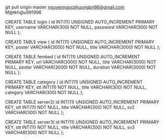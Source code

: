 git pull origin master
nguyenngocphuongbn96@gmail.com
M@tkh@u991996

CREATE TABLE login (
id INT(11) UNSIGNED AUTO_INCREMENT PRIMARY KEY,
username VARCHAR(300) NOT NULL,
password VARCHAR(300) NOT NULL
);

CREATE TABLE view (
id INT(11) UNSIGNED AUTO_INCREMENT PRIMARY KEY,
poster VARCHAR(3000) NOT NULL,
title VARCHAR(3000) NOT NULL
);

CREATE TABLE fembed (
id INT(11) UNSIGNED AUTO_INCREMENT PRIMARY KEY,
url VARCHAR(3000) NOT NULL,
title VARCHAR(3000) NOT NULL,
poster VARCHAR(3000) NOT NULL,
duration VARCHAR(3000) NOT NULL
);

CREATE TABLE category (
id INT(11) UNSIGNED AUTO_INCREMENT PRIMARY KEY,
stt INT(11) NOT NULL,
title VARCHAR(300) NOT NULL,
category VARCHAR(300) NOT NULL
);

CREATE TABLE server2(
id INT(11) UNSIGNED AUTO_INCREMENT PRIMARY KEY,
stt INT(11) NOT NULL,
title VARCHAR(300) NOT NULL,
sv2 VARCHAR(300) NOT NULL
);

CREATE TABLE server3(
id INT(11) UNSIGNED AUTO_INCREMENT PRIMARY KEY,
stt INT(11) NOT NULL,
title VARCHAR(300) NOT NULL,
sv3 VARCHAR(300) NOT NULL
);
